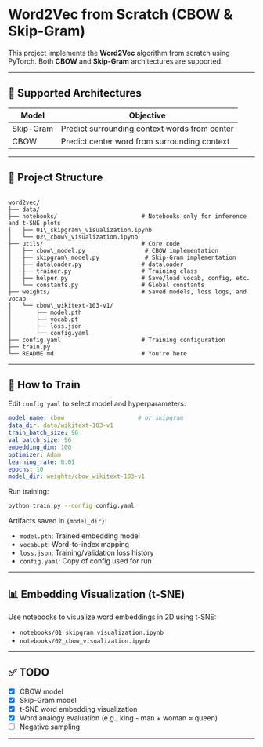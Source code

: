 
# Word2Vec from Scratch (CBOW & Skip-Gram)

This project implements the **Word2Vec** algorithm from scratch using PyTorch. Both **CBOW** and **Skip-Gram** architectures are supported.

---

## 🧠 Supported Architectures

| Model     | Objective                                      |
|-----------|-----------------------------------------------|
| Skip-Gram | Predict surrounding context words from center |
| CBOW      | Predict center word from surrounding context  |

---

## 📁 Project Structure

```

word2vec/
├── data/                             
├── notebooks/                        # Notebooks only for inference and t-SNE plots
│   ├── 01\_skipgram\_visualization.ipynb
│   └── 02\_cbow\_visualization.ipynb
├── utils/                            # Core code
│   ├── cbow\_model.py                 # CBOW implementation
│   ├── skipgram\_model.py             # Skip-Gram implementation
│   ├── dataloader.py                 # dataloader
│   ├── trainer.py                    # Training class
│   ├── helper.py                     # Save/load vocab, config, etc.
│   └── constants.py                  # Global constants
├── weights/                          # Saved models, loss logs, and vocab
│   └── cbow\_wikitext-103-v1/
│       ├── model.pth
│       ├── vocab.pt
│       ├── loss.json
│       └── config.yaml
├── config.yaml                       # Training configuration
├── train.py                          
└── README.md                         # You're here

````

---

## 🔧 How to Train

Edit `config.yaml` to select model and hyperparameters:

```yaml
model_name: cbow                     # or skipgram
data_dir: data/wikitext-103-v1
train_batch_size: 96
val_batch_size: 96
embedding_dim: 100
optimizer: Adam
learning_rate: 0.01
epochs: 10
model_dir: weights/cbow_wikitext-103-v1
````

Run training:

```bash
python train.py --config config.yaml
```

Artifacts saved in `{model_dir}`:

* `model.pth`: Trained embedding model
* `vocab.pt`: Word-to-index mapping
* `loss.json`: Training/validation loss history
* `config.yaml`: Copy of config used for run

---

## 📊 Embedding Visualization (t-SNE)

Use notebooks to visualize word embeddings in 2D using t-SNE:

* `notebooks/01_skipgram_visualization.ipynb`
* `notebooks/02_cbow_visualization.ipynb`

---


## ✅ TODO

* [x] CBOW model
* [x] Skip-Gram model
* [x] t-SNE word embedding visualization
* [x] Word analogy evaluation (e.g., king - man + woman ≈ queen)
* [ ] Negative sampling

---